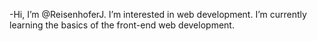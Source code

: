 -Hi, I’m @ReisenhoferJ. I’m interested in web development. I’m currently learning the basics of the front-end web development.

<!---
ReisenhoferJ/ReisenhoferJ is a ✨ special ✨ repository because its `README.md` (this file) appears on your GitHub profile.
You can click the Preview link to take a look at your changes.
--->
